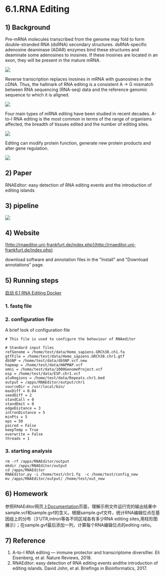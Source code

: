 # 6.1.RNA Editing

## 1\) Background

Pre-mRNA molecules transcribed from the genome may fold to form double-stranded RNA \(dsRNA\) secondary structures. dsRNA-specific adenosine deaminase \(ADAR\) enzymes bind these structures and deaminate some adenosines to inosines. If these inosines are located in an exon, they will be present in the mature mRNA.

![](../../.gitbook/assets/rna_editing.f1.png)

Reverse transcription replaces inosines in mRNA with guanosines in the cDNA. Thus, the hallmark of RNA editing is a consistent A → G mismatch between RNA sequencing \(RNA-seq\) data and the reference genomic sequence to which it is aligned.

![](../../.gitbook/assets/rna_editing.f2.png)

Four main types of mRNA editing have been studied in recent decades. A-to-I RNA editing is the most common in terms of the range of organisms affected, the breadth of tissues edited and the number of editing sites.

![](../../.gitbook/assets/rna_editing.f3.png)

Editing can modify protein function, generate new protein products and alter gene regulation.

![](../../.gitbook/assets/rna_editing.f4.png)

## 2\) Paper

RNAEditor: easy detection of RNA editing events and the introduction of editing islands

## 3\) pipeline

![](../../.gitbook/assets/rna_editing.f5.png)

## 4\) Website

[http://rnaeditor.uni-frankfurt.de/index.php](http://rnaeditor.uni-frankfurt.de/index.php)

download software and annotation files in the "Install" and "Download annotations" page.

## 5\) Running steps

[启动 6.1 RNA Editing Docker](https://lulab2.gitbook.io/teaching/part-iii.-ngs-data-analyses/6.rna-regulation-analyses)

### 1. fastq file

### 2. configuration file

A brief look of configuration file

```text
# This file is used to configure the behaviour of RNAeditor

# Standard input files
refGenome = /home/test/data/Homo_sapiens.GRCh38.ch1.fa
gtfFile = /home/test/data/Homo_sapiens.GRCh38.chr1.gtf
dbSNP = /home/test/data/dbSNP.vcf.new
hapmap = /home/test/data/HAPMAP.vcf
omni = /home/test/data/1000GenomeProject.vcf
esp = /home/test/data/ESP.chr1.vcf
aluRegions = /home/test/data/Repeats.chr1.bed
output = /apps/RNAEditor/output/chr1
sourceDir = /usr/local/bin/
maxDiff = 0.04
seedDiff = 2
standCall = 0
standEmit = 0
edgeDistance = 3
intronDistance = 5
minPts = 5
eps = 50
paired = False
keepTemp = True
overwrite = False
threads = 1
```

### 3. starting analysis

```text
rm -rf /apps/RNAEditor/output
mkdir /apps/RNAEditor/output
cd /apps/RNAEditor
RNAEditor.py -i /home/test/chr1.fq  -c /home/test/config_new
mv /apps/RNAEditor/output/ /home/test/out_new
```

## 6\) Homework

参照RNAEditor网页上[Documentation](http://rnaeditor.uni-frankfurt.de/documentation.php)页面，理解示例文件运行完的输出结果中sample.vcf和sample.gvf的含义。根据sample.gvf文件，统计RNA编辑位点在基因组上的分布（3‘UTR,intron等各不同区域各有多少RNA editing sites,用柱形图展示）；在sample.gvf最后添加一列，计算每个RNA编辑位点的editing ratio。

## 7\) Reference

1. A-to-I RNA editing — immune protector and transcriptome diversifier. Eli Eisenberg, et al. Nature Reviews, 2018.
2. RNAEditor: easy detection of RNA editing events andthe introduction of editing islands. David John, et al. Briefings in Bioinformatics, 2017.

